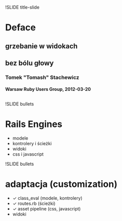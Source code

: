 !SLIDE title-slide

# Deface
## grzebanie w widokach
## bez bólu głowy
### Tomek "Tomash" Stachewicz
#### Warsaw Ruby Users Group, 2012-03-20
## 


!SLIDE bullets

# Rails Engines

* modele
* kontrolery i ścieżki
* widoki
* css i javascript

!SLIDE bullets

# adaptacja (customization)

* ✓ class_eval (modele, kontrolery)
* ✓ routes.rb (ścieżki)
* ✓ asset pipeline (css, javascript)
* widoki